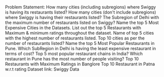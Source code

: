 Problem Statement:
How many cities (including subregions) where Swiggy is having its restaurants listed?
How many cities  (don't include subregions) where Swiggy is having their restaurants listed?
The Subregion of Delhi with the maximum number of restaurants listed on Swiggy?
Name the top 5 Most Expensive Cities in the Datasets.
List out the top 5 Restaurants with Maximum & minimum ratings throughout the dataset.
Name of top 5 cities with the highest number of restaurants listed.
Top 10 cities as per the number of restaurants listed?
Name the top 5 Most Popular Restaurants in Pune.
Which SubRegion in Delhi is having the least expensive restaurant in terms of cost?
Top 5 most popular restaurant chains in India?
Which restaurant in Pune has the most number of people visiting?
Top 10 Restaurants with Maximum Ratings in Banglore
Top 10 Restaurant in Patna w.r.t rating 
Dataset link: Swiggy Data
